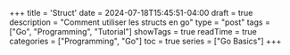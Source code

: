 +++
title = 'Struct'
date = 2024-07-18T15:45:51-04:00
draft = true
description = "Comment utiliser les structs en go"
type = "post"
tags = ["Go", "Programming", "Tutorial"]
showTags = true
readTime = true
categories = ["Programming", "Go"]
toc = true
series = ["Go Basics"]
+++

